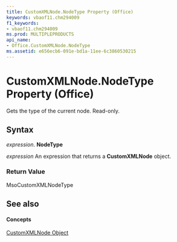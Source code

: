 ```yaml
---
title: CustomXMLNode.NodeType Property (Office)
keywords: vbaof11.chm294009
f1_keywords:
- vbaof11.chm294009
ms.prod: MULTIPLEPRODUCTS
api_name:
- Office.CustomXMLNode.NodeType
ms.assetid: e656ecb6-091e-bd1a-11ee-6c3860530215
---
```



# CustomXMLNode.NodeType Property (Office)

Gets the type of the current node. Read-only.


## Syntax

 _expression_. **NodeType**

 _expression_ An expression that returns a **CustomXMLNode** object.


### Return Value

MsoCustomXMLNodeType


## See also


#### Concepts


[CustomXMLNode Object](customxmlnode-object-office.md)

